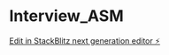 # Interview_ASM

[Edit in StackBlitz next generation editor ⚡️](https://stackblitz.com/~/github.com/Steve119-64bits/Interview_ASM)